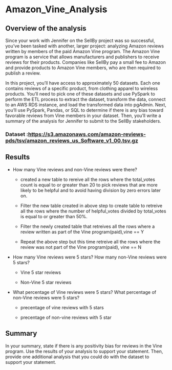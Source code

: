 # Amazon_Vine_Analysis

## Overview of the analysis

Since your work with Jennifer on the SellBy project was so successful, you’ve been tasked with another, larger project: analyzing Amazon reviews written by members of the paid Amazon Vine program. The Amazon Vine program is a service that allows manufacturers and publishers to receive reviews for their products. Companies like SellBy pay a small fee to Amazon and provide products to Amazon Vine members, who are then required to publish a review.

In this project, you’ll have access to approximately 50 datasets. Each one contains reviews of a specific product, from clothing apparel to wireless products. You’ll need to pick one of these datasets and use PySpark to perform the ETL process to extract the dataset, transform the data, connect to an AWS RDS instance, and load the transformed data into pgAdmin. Next, you’ll use PySpark, Pandas, or SQL to determine if there is any bias toward favorable reviews from Vine members in your dataset. Then, you’ll write a summary of the analysis for Jennifer to submit to the SellBy stakeholders.

### Dataset :https://s3.amazonaws.com/amazon-reviews-pds/tsv/amazon_reviews_us_Software_v1_00.tsv.gz


## Results

- How many Vine reviews and non-Vine reviews were there?
 
  - created a new table to rereive all the rows where the total_votes count is equal to or greater than 20 to pick reviews that are more likely to be helpful and to avoid having division by zero errors later on.

   - Filter the new table created in above step to create table to retreive all the rows where the number of helpful_votes divided by total_votes is equal to or greater than 50%.


   - Filter the newly created table that retreives all the rows where a review written as part of the Vine program(paid),vine == Y


   - Repeat the above step  but this time retreive all the rows where the review was not part of the Vine program(paid), vine == N

- How many Vine reviews were 5 stars? How many non-Vine reviews were 5 stars?

  - Vine 5 star reviews


  - Non-Vine 5 star reviews

- What percentage of Vine reviews were 5 stars? What percentage of non-Vine reviews were 5 stars?

  - precentage of vine reviews with 5 stars

  - precentage of non-vine reviews with 5 star

## Summary

In your summary, state if there is any positivity bias for reviews in the Vine program. Use the results of your analysis to support your statement. Then, provide one additional analysis that you could do with the dataset to support your statement.